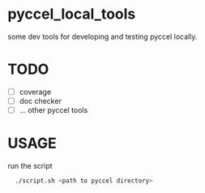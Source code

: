 # pyccel_local_tools
some dev tools for developing and testing pyccel locally.
# TODO
- [ ] coverage
- [ ] doc checker
- [ ] ... other pyccel tools
# USAGE
run the script
```bash
  ./script.sh <path to pyccel directory>
```

